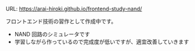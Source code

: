 URL: https://arai-hiroki.github.io/frontend-study-nand/

フロントエンド技術の習作として作成中です。

- NAND 回路のシミュレータです
- 学習しながら作っているので完成度が低いですが、適宜改善していきます
